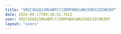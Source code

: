 ```yaml
---
title: "SM2CXEGQ21MG4BPC7JZRMFND61WNJ50ES3ZCNRZKP"
date: 2024-09-17T09:20:51.741Z
user: SM2CXEGQ21MG4BPC7JZRMFND61WNJ50ES3ZCNRZKP
layout: "users"
---
```

    